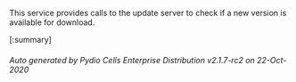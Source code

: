 






This service provides calls to the update server to check if a new version is available for download.

[:summary]

###### Auto generated by Pydio Cells Enterprise Distribution v2.1.7-rc2 on 22-Oct-2020
